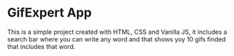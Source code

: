 # GifExpert App

This is a simple project created with HTML, CSS and Vanilla JS, it includes a search bar where you can write any word and that shows yoy 10 gifs finded that includes that word.